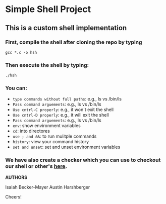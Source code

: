 # Simple Shell Project
## This is a custom shell implementation 
### First, compile the shell after cloning the repo by typing
`gcc *.c -o hsh`
### Then execute the shell by typing: 
`./hsh`

### You can:
* `type commands without full paths`: e.g., ls vs /bin/ls
* `Pass command arguements`: e.g., ls vs /bin/ls
* `Use cntrl-C properly`: e.g., it won't exit the shell
* `Use cntrl-D properly`: e.g., it will exit the shell
* `Pass command arguements`: e.g., ls vs /bin/ls
* `env`: show environment variables
* `cd`: into directores
* `use ; and &&`: to run mulitple commands
* `history`: view your command history
* `set and unset`: set and unset environment variables

### We have also create a checker which you can use to checkout our shell or other's [here](https://github.com/aharshbe/shell_testing_dir).

**AUTHORS**

Isaiah Becker-Mayer
Austin Harshberger

Cheers!
